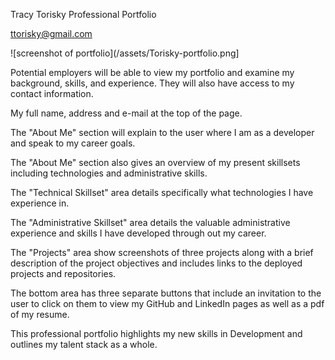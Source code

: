 Tracy Torisky Professional Portfolio

ttorisky@gmail.com

![screenshot of portfolio](/assets/Torisky-portfolio.png]

Potential employers will be able to view my portfolio and examine my background, skills, and experience.  They will also have access to my contact information.

 My full name, address and e-mail at the top of the page.

The "About Me" section will explain to the user where I am as a developer and speak to my career goals.  

The "About Me" section also gives an overview of my present skillsets including technologies and administrative skills.

The "Technical Skillset" area details specifically what technologies I have experience in.

The "Administrative Skillset" area details the valuable administrative experience and skills I have developed through out my career.

The "Projects" area show screenshots of three projects along with a brief description of the project objectives and includes links to the deployed projects and repositories.

The bottom area has three separate buttons that include an invitation to the user to click on them to view my GitHub and LinkedIn pages as well as a pdf of my resume.

This professional portfolio highlights my new skills in Development and outlines my talent stack as a whole.



